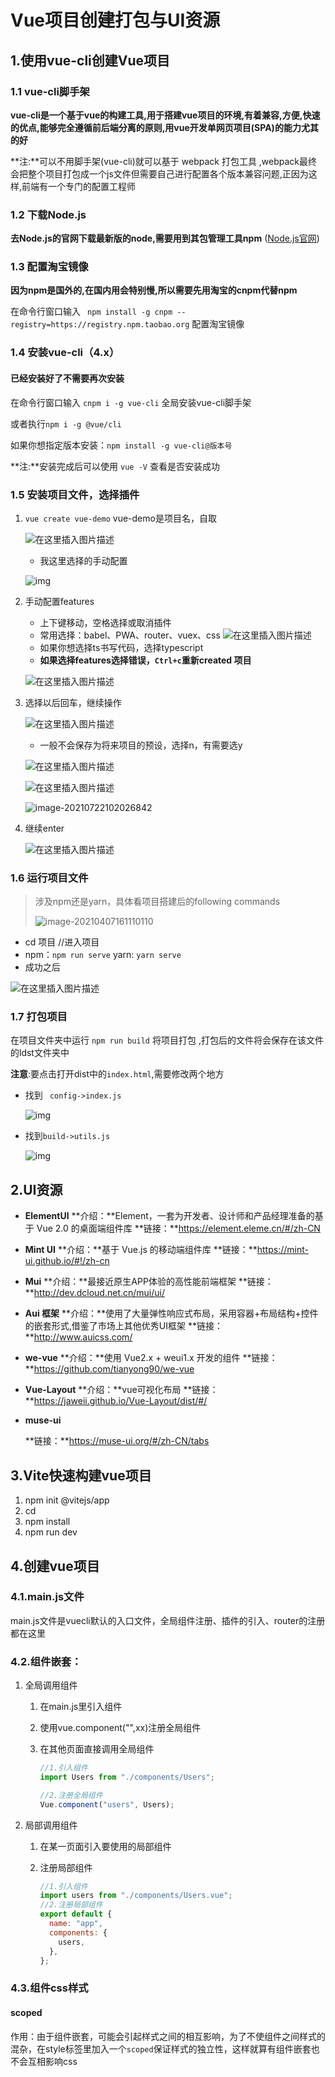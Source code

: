 # Vue项目创建打包与UI资源

## 1.使用vue-cli创建Vue项目

### 1.1 vue-cli脚手架

**vue-cli是一个基于vue的构建工具,用于搭建vue项目的环境,有着兼容,方便,快速的优点,能够完全遵循前后端分离的原则,用vue开发单网页项目(SPA)的能力尤其的好**

**注:**可以不用脚手架(vue-cli)就可以基于 webpack 打包工具 ,webpack最终会把整个项目打包成一个js文件但需要自己进行配置各个版本兼容问题,正因为这样,前端有一个专门的配置工程师



### 1.2 下载Node.js

**去Node.js的官网下载最新版的node,需要用到其包管理工具npm** ([Node.js官网](https://nodejs.org/en/))



### 1.3 配置淘宝镜像

**因为npm是国外的,在国内用会特别慢,所以需要先用淘宝的cnpm代替npm**

在命令行窗口输入   ` npm install -g cnpm --registry=https://registry.npm.taobao.org`   配置淘宝镜像



### 1.4  安装vue-cli（4.x）

#### **已经安装好了不需要再次安装**

在命令行窗口输入 `cnpm i -g vue-cli` 全局安装vue-cli脚手架

或者执行`npm i -g @vue/cli`

如果你想指定版本安装：`npm install -g vue-cli@版本号`

**注:**安装完成后可以使用 `vue -V` 查看是否安装成功

### 1.5 安装项目文件，选择插件

1. `vue create vue-demo` vue-demo是项目名，自取

   ![在这里插入图片描述](https://img-blog.csdnimg.cn/20210406162551380.png)

   - 我这里选择的手动配置

   ![img](https://img-blog.csdnimg.cn/20210406162617913.png)

2. 手动配置features

   - 上下键移动，空格选择或取消插件
   - 常用选择：babel、PWA、router、vuex、css
     ![在这里插入图片描述](https://img-blog.csdnimg.cn/20210406163145661.png)
   - 如果你想选择ts书写代码，选择typescript
   - **如果选择features选择错误，`Ctrl+c`重新created 项目**

   ![在这里插入图片描述](https://img-blog.csdnimg.cn/20210406162856113.png?x-oss-process=image/watermark,type_ZmFuZ3poZW5naGVpdGk,shadow_10,text_aHR0cHM6Ly9ibG9nLmNzZG4ubmV0L3N3ZWV0X2Nvb2tpZQ==,size_16,color_FFFFFF,t_70)

3. 选择以后回车，继续操作

   ![在这里插入图片描述](https://img-blog.csdnimg.cn/20210406163320349.png)

   - 一般不会保存为将来项目的预设，选择n，有需要选y

   ![在这里插入图片描述](https://img-blog.csdnimg.cn/20210406163632818.png)

   ![在这里插入图片描述](https://img-blog.csdnimg.cn/20210406163757144.png)

   ![image-20210722102026842](C:\Users\l\AppData\Roaming\Typora\typora-user-images\image-20210722102026842.png)

4. 继续enter

   ![在这里插入图片描述](https://img-blog.csdnimg.cn/2021040616384399.png?x-oss-process=image/watermark,type_ZmFuZ3poZW5naGVpdGk,shadow_10,text_aHR0cHM6Ly9ibG9nLmNzZG4ubmV0L3N3ZWV0X2Nvb2tpZQ==,size_16,color_FFFFFF,t_70)

### 1.6 运行项目文件

> 涉及npm还是yarn，具体看项目搭建后的following commands
>
> ![image-20210407161110110](C:\Users\l\AppData\Roaming\Typora\typora-user-images\image-20210407161110110.png)

- cd 项目 //进入项目
- npm：`npm run serve`
  yarn: `yarn serve`
- 成功之后

![在这里插入图片描述](https://img-blog.csdnimg.cn/2021040616463151.png)

### 1.7 打包项目

在项目文件夹中运行 `npm run build` 将项目打包 ,打包后的文件将会保存在该文件的ldst文件夹中

**注意**:要点击打开dist中的`index.html`,需要修改两个地方

- 找到 ` config->index.js`

  ![img](https://img-blog.csdn.net/20180410235639689?watermark/2/text/aHR0cHM6Ly9ibG9nLmNzZG4ubmV0L3FxXzM2NzA4OTkx/font/5a6L5L2T/fontsize/400/fill/I0JBQkFCMA==/dissolve/70)

- 找到`build->utils.js`

  ![img](https://img-blog.csdn.net/20180411000014630?watermark/2/text/aHR0cHM6Ly9ibG9nLmNzZG4ubmV0L3FxXzM2NzA4OTkx/font/5a6L5L2T/fontsize/400/fill/I0JBQkFCMA==/dissolve/70)





## 2.UI资源

- **ElementUI**
  **介绍：**Element，一套为开发者、设计师和产品经理准备的基于 Vue 2.0 的桌面端组件库
  **链接：**https://element.eleme.cn/#/zh-CN

- **Mint UI**
  **介绍：**基于 Vue.js 的移动端组件库
  **链接：**https://mint-ui.github.io/#!/zh-cn

- **Mui**
  **介绍：**最接近原生APP体验的高性能前端框架
  **链接：**http://dev.dcloud.net.cn/mui/ui/

- **Aui 框架**
  **介绍：**使用了大量弹性响应式布局，采用容器+布局结构+控件的嵌套形式,借鉴了市场上其他优秀UI框架
  **链接：**http://www.auicss.com/

- **we-vue**
  **介绍：**使用 Vue2.x + weui1.x 开发的组件
  **链接：**https://github.com/tianyong90/we-vue

- **Vue-Layout**
  **介绍：**vue可视化布局
  **链接：**https://jaweii.github.io/Vue-Layout/dist/#/

- **muse-ui**

  **链接：**https://muse-ui.org/#/zh-CN/tabs

## 3.Vite快速构建vue项目

1. npm init @vitejs/app <project name>
2. cd <project name>
3. npm install
4. npm run dev

## 4.创建vue项目

### 4.1.main.js文件

main.js文件是vuecli默认的入口文件，全局组件注册、插件的引入、router的注册都在这里

### 4.2.组件嵌套：

1. 全局调用组件

   1. 在main.js里引入组件

   2. 使用vue.component("",xx)注册全局组件

   3. 在其他页面直接调用全局组件

      ```js
      //1.引入组件
      import Users from "./components/Users";
      
      //2.注册全局组件
      Vue.component("users", Users);
      ```

2. 局部调用组件

   1. 在某一页面引入要使用的局部组件

   2. 注册局部组件

      ```js
      //1.引入组件
      import users from "./components/Users.vue";
      //2.注册局部组件
      export default {
        name: "app",
        components: {
          users,
        },
      };
      ```

      

### 4.3.组件css样式

#### scoped

作用：由于组件嵌套，可能会引起样式之间的相互影响，为了不使组件之间样式的混杂，在style标签里加入一个`scoped`保证样式的独立性，这样就算有组件嵌套也不会互相影响css

